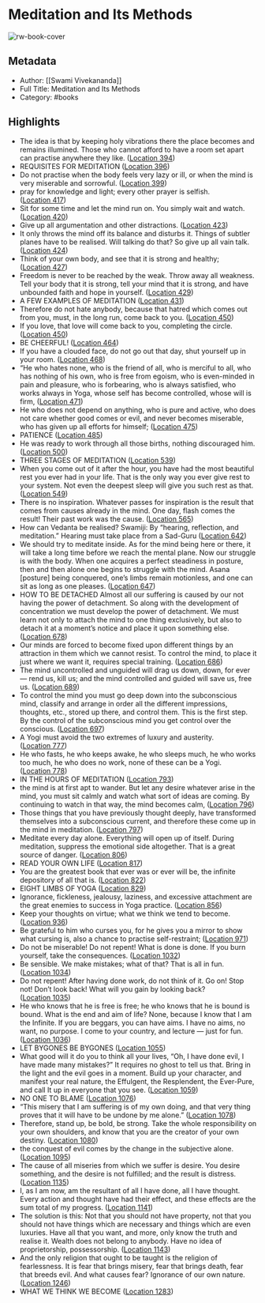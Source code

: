 # Meditation and Its Methods

![rw-book-cover](https://images-na.ssl-images-amazon.com/images/I/51QdeF6EJyL._SL200_.jpg)

## Metadata
- Author: [[Swami Vivekananda]]
- Full Title: Meditation and Its Methods
- Category: #books

## Highlights
- The idea is that by keeping holy vibrations there the place becomes and remains illumined. Those who cannot afford to have a room set apart can practise anywhere they like. ([Location 394](https://readwise.io/to_kindle?action=open&asin=B005V2V6GY&location=394))
- REQUISITES FOR MEDITATION ([Location 396](https://readwise.io/to_kindle?action=open&asin=B005V2V6GY&location=396))
- Do not practise when the body feels very lazy or ill, or when the mind is very miserable and sorrowful. ([Location 399](https://readwise.io/to_kindle?action=open&asin=B005V2V6GY&location=399))
- pray for knowledge and light; every other prayer is selfish. ([Location 417](https://readwise.io/to_kindle?action=open&asin=B005V2V6GY&location=417))
- Sit for some time and let the mind run on. You simply wait and watch. ([Location 420](https://readwise.io/to_kindle?action=open&asin=B005V2V6GY&location=420))
- Give up all argumentation and other distractions. ([Location 423](https://readwise.io/to_kindle?action=open&asin=B005V2V6GY&location=423))
- It only throws the mind off its balance and disturbs it. Things of subtler planes have to be realised. Will talking do that? So give up all vain talk. ([Location 424](https://readwise.io/to_kindle?action=open&asin=B005V2V6GY&location=424))
- Think of your own body, and see that it is strong and healthy; ([Location 427](https://readwise.io/to_kindle?action=open&asin=B005V2V6GY&location=427))
- Freedom is never to be reached by the weak. Throw away all weakness. Tell your body that it is strong, tell your mind that it is strong, and have unbounded faith and hope in yourself. ([Location 429](https://readwise.io/to_kindle?action=open&asin=B005V2V6GY&location=429))
- A FEW EXAMPLES OF MEDITATION ([Location 431](https://readwise.io/to_kindle?action=open&asin=B005V2V6GY&location=431))
- Therefore do not hate anybody, because that hatred which comes out from you, must, in the long run, come back to you. ([Location 450](https://readwise.io/to_kindle?action=open&asin=B005V2V6GY&location=450))
- If you love, that love will come back to you, completing the circle. ([Location 450](https://readwise.io/to_kindle?action=open&asin=B005V2V6GY&location=450))
- BE CHEERFUL! ([Location 464](https://readwise.io/to_kindle?action=open&asin=B005V2V6GY&location=464))
- If you have a clouded face, do not go out that day, shut yourself up in your room. ([Location 468](https://readwise.io/to_kindle?action=open&asin=B005V2V6GY&location=468))
- “He who hates none, who is the friend of all, who is merciful to all, who has nothing of his own, who is free from egoism, who is even-minded in pain and pleasure, who is forbearing, who is always satisfied, who works always in Yoga, whose self has become controlled, whose will is firm, ([Location 471](https://readwise.io/to_kindle?action=open&asin=B005V2V6GY&location=471))
- He who does not depend on anything, who is pure and active, who does not care whether good comes or evil, and never becomes miserable, who has given up all efforts for himself; ([Location 475](https://readwise.io/to_kindle?action=open&asin=B005V2V6GY&location=475))
- PATIENCE ([Location 485](https://readwise.io/to_kindle?action=open&asin=B005V2V6GY&location=485))
- He was ready to work through all those births, nothing discouraged him. ([Location 500](https://readwise.io/to_kindle?action=open&asin=B005V2V6GY&location=500))
- THREE STAGES OF MEDITATION ([Location 539](https://readwise.io/to_kindle?action=open&asin=B005V2V6GY&location=539))
- When you come out of it after the hour, you have had the most beautiful rest you ever had in your life. That is the only way you ever give rest to your system. Not even the deepest sleep will give you such rest as that. ([Location 549](https://readwise.io/to_kindle?action=open&asin=B005V2V6GY&location=549))
- There is no inspiration. Whatever passes for inspiration is the result that comes from causes already in the mind. One day, flash comes the result! Their past work was the cause. ([Location 565](https://readwise.io/to_kindle?action=open&asin=B005V2V6GY&location=565))
- How can Vedanta be realised? Swamiji: By “hearing, reflection, and meditation.” Hearing must take place from a Sad-Guru ([Location 642](https://readwise.io/to_kindle?action=open&asin=B005V2V6GY&location=642))
- We should try to meditate inside. As for the mind being here or there, it will take a long time before we reach the mental plane. Now our struggle is with the body. When one acquires a perfect steadiness in posture, then and then alone one begins to struggle with the mind. Asana [posture] being conquered, one’s limbs remain motionless, and one can sit as long as one pleases. ([Location 647](https://readwise.io/to_kindle?action=open&asin=B005V2V6GY&location=647))
- HOW TO BE DETACHED Almost all our suffering is caused by our not having the power of detachment. So along with the development of concentration we must develop the power of detachment. We must learn not only to attach the mind to one thing exclusively, but also to detach it at a moment’s notice and place it upon something else. ([Location 678](https://readwise.io/to_kindle?action=open&asin=B005V2V6GY&location=678))
- Our minds are forced to become fixed upon different things by an attraction in them which we cannot resist. To control the mind, to place it just where we want it, requires special training. ([Location 686](https://readwise.io/to_kindle?action=open&asin=B005V2V6GY&location=686))
- The mind uncontrolled and unguided will drag us down, down, for ever — rend us, kill us; and the mind controlled and guided will save us, free us. ([Location 689](https://readwise.io/to_kindle?action=open&asin=B005V2V6GY&location=689))
- To control the mind you must go deep down into the subconscious mind, classify and arrange in order all the different impressions, thoughts, etc., stored up there, and control them. This is the first step. By the control of the subconscious mind you get control over the conscious. ([Location 697](https://readwise.io/to_kindle?action=open&asin=B005V2V6GY&location=697))
- A Yogi must avoid the two extremes of luxury and austerity. ([Location 777](https://readwise.io/to_kindle?action=open&asin=B005V2V6GY&location=777))
- He who fasts, he who keeps awake, he who sleeps much, he who works too much, he who does no work, none of these can be a Yogi. ([Location 778](https://readwise.io/to_kindle?action=open&asin=B005V2V6GY&location=778))
- IN THE HOURS OF MEDITATION ([Location 793](https://readwise.io/to_kindle?action=open&asin=B005V2V6GY&location=793))
- the mind is at first apt to wander. But let any desire whatever arise in the mind, you must sit calmly and watch what sort of ideas are coming. By continuing to watch in that way, the mind becomes calm, ([Location 796](https://readwise.io/to_kindle?action=open&asin=B005V2V6GY&location=796))
- Those things that you have previously thought deeply, have transformed themselves into a subconscious current, and therefore these come up in the mind in meditation. ([Location 797](https://readwise.io/to_kindle?action=open&asin=B005V2V6GY&location=797))
- Meditate every day alone. Everything will open up of itself. During meditation, suppress the emotional side altogether. That is a great source of danger. ([Location 806](https://readwise.io/to_kindle?action=open&asin=B005V2V6GY&location=806))
- READ YOUR OWN LIFE ([Location 817](https://readwise.io/to_kindle?action=open&asin=B005V2V6GY&location=817))
- You are the greatest book that ever was or ever will be, the infinite depository of all that is. ([Location 822](https://readwise.io/to_kindle?action=open&asin=B005V2V6GY&location=822))
- EIGHT LIMBS OF YOGA ([Location 829](https://readwise.io/to_kindle?action=open&asin=B005V2V6GY&location=829))
- Ignorance, fickleness, jealousy, laziness, and excessive attachment are the great enemies to success in Yoga practice. ([Location 856](https://readwise.io/to_kindle?action=open&asin=B005V2V6GY&location=856))
- Keep your thoughts on virtue; what we think we tend to become. ([Location 936](https://readwise.io/to_kindle?action=open&asin=B005V2V6GY&location=936))
- Be grateful to him who curses you, for he gives you a mirror to show what cursing is, also a chance to practise self-restraint; ([Location 971](https://readwise.io/to_kindle?action=open&asin=B005V2V6GY&location=971))
- Do not be miserable! Do not repent! What is done is done. If you burn yourself, take the consequences. ([Location 1032](https://readwise.io/to_kindle?action=open&asin=B005V2V6GY&location=1032))
- Be sensible. We make mistakes; what of that? That is all in fun. ([Location 1034](https://readwise.io/to_kindle?action=open&asin=B005V2V6GY&location=1034))
- Do not repent! After having done work, do not think of it. Go on! Stop not! Don’t look back! What will you gain by looking back? ([Location 1035](https://readwise.io/to_kindle?action=open&asin=B005V2V6GY&location=1035))
- He who knows that he is free is free; he who knows that he is bound is bound. What is the end and aim of life? None, because I know that I am the Infinite. If you are beggars, you can have aims. I have no aims, no want, no purpose. I come to your country, and lecture — just for fun. ([Location 1036](https://readwise.io/to_kindle?action=open&asin=B005V2V6GY&location=1036))
- LET BYGONES BE BYGONES ([Location 1055](https://readwise.io/to_kindle?action=open&asin=B005V2V6GY&location=1055))
- What good will it do you to think all your lives, “Oh, I have done evil, I have made many mistakes?” It requires no ghost to tell us that. Bring in the light and the evil goes in a moment. Build up your character, and manifest your real nature, the Effulgent, the Resplendent, the Ever-Pure, and call It up in everyone that you see. ([Location 1059](https://readwise.io/to_kindle?action=open&asin=B005V2V6GY&location=1059))
- NO ONE TO BLAME ([Location 1076](https://readwise.io/to_kindle?action=open&asin=B005V2V6GY&location=1076))
- “This misery that I am suffering is of my own doing, and that very thing proves that it will have to be undone by me alone.” ([Location 1078](https://readwise.io/to_kindle?action=open&asin=B005V2V6GY&location=1078))
- Therefore, stand up, be bold, be strong. Take the whole responsibility on your own shoulders, and know that you are the creator of your own destiny. ([Location 1080](https://readwise.io/to_kindle?action=open&asin=B005V2V6GY&location=1080))
- the conquest of evil comes by the change in the subjective alone. ([Location 1095](https://readwise.io/to_kindle?action=open&asin=B005V2V6GY&location=1095))
- The cause of all miseries from which we suffer is desire. You desire something, and the desire is not fulfilled; and the result is distress. ([Location 1135](https://readwise.io/to_kindle?action=open&asin=B005V2V6GY&location=1135))
- I, as I am now, am the resultant of all I have done, all I have thought. Every action and thought have had their effect, and these effects are the sum total of my progress. ([Location 1141](https://readwise.io/to_kindle?action=open&asin=B005V2V6GY&location=1141))
- The solution is this: Not that you should not have property, not that you should not have things which are necessary and things which are even luxuries. Have all that you want, and more, only know the truth and realise it. Wealth does not belong to anybody. Have no idea of proprietorship, possessorship. ([Location 1143](https://readwise.io/to_kindle?action=open&asin=B005V2V6GY&location=1143))
- And the only religion that ought to be taught is the religion of fearlessness. It is fear that brings misery, fear that brings death, fear that breeds evil. And what causes fear? Ignorance of our own nature. ([Location 1246](https://readwise.io/to_kindle?action=open&asin=B005V2V6GY&location=1246))
- WHAT WE THINK WE BECOME ([Location 1283](https://readwise.io/to_kindle?action=open&asin=B005V2V6GY&location=1283))
